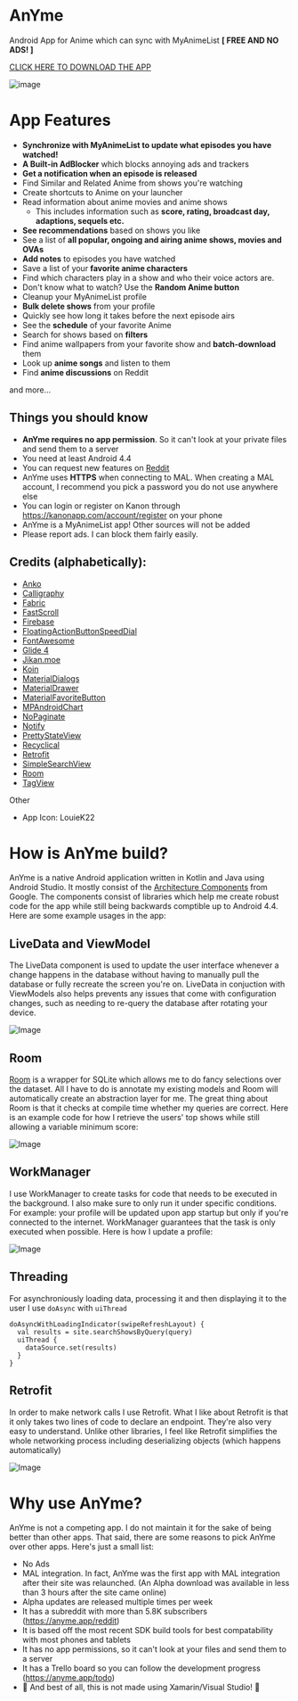# AnYme
Android App for Anime which can sync with MyAnimeList **[ FREE AND NO ADS! ]**

[CLICK HERE TO DOWNLOAD THE APP](https://anyme.app/apk)

![image](https://cdn.discordapp.com/attachments/341672347746697216/521367222342647833/1544373998115.png.png)

# App Features

* **Synchronize with MyAnimeList to update what episodes you have watched!**
* **A Built-in AdBlocker** which blocks annoying ads and trackers
* **Get a notification when an episode is released**
* Find Similar and Related Anime from shows you're watching
* Create shortcuts to Anime on your launcher
* Read information about anime movies and anime shows
     * This includes information such as **score, rating, broadcast day, adaptions, sequels etc.**
* **See recommendations** based on shows you like
* See a list of **all popular, ongoing and airing anime shows, movies and OVAs**
* **Add notes** to episodes you have watched
* Save a list of your **favorite anime characters**
* Find which characters play in a show and who their voice actors are.
* Don't know what to watch? Use the **Random Anime button**
* Cleanup your MyAnimeList profile
* **Bulk delete shows** from your profile
* Quickly see how long it takes before the next episode airs
* See the **schedule** of your favorite Anime
* Search for shows based on **filters**
* Find anime wallpapers from your favorite show and **batch-download** them
* Look up **anime songs** and listen to them
* Find **anime discussions** on Reddit


and more...


## Things you should know

* **AnYme requires no app permission**. So it can't look at your private files and send them to a server
* You need at least Android 4.4
* You can request new features on [Reddit](https://www.reddit.com/r/AnYme)
* AnYme uses **HTTPS** when connecting to MAL. When creating a MAL account, I recommend you pick a password you do not use anywhere else
* You can login or register on Kanon through https://kanonapp.com/account/register on your phone
* AnYme is a MyAnimeList app! Other sources will not be added
* Please report ads. I can block them fairly easily.

## Credits (alphabetically):

* [Anko](https://github.com/Kotlin/anko)
* [Calligraphy](https://github.com/chrisjenx/Calligraphy)
* [Fabric](https://docs.fabric.io/android/fabric/overview.html)
* [FastScroll](https://github.com/L4Digital/FastScroll)
* [Firebase](https://firebase.google.com/)
* [FloatingActionButtonSpeedDial](https://github.com/leinardi/FloatingActionButtonSpeedDial)
* [FontAwesome](http://fontawesome.io/)
* [Glide 4](https://github.com/bumptech/glide)
* [Jikan.moe](https://jikan.moe/) 
* [Koin](https://insert-koin.io/)
* [MaterialDialogs](https://github.com/afollestad/material-dialogs)
* [MaterialDrawer](https://github.com/mikepenz/MaterialDrawer)
* [MaterialFavoriteButton](https://github.com/IvBaranov/MaterialFavoriteButton)
* [MPAndroidChart](https://github.com/PhilJay/MPAndroidChart)
* [NoPaginate](https://github.com/NoNews/NoPaginate)
* [Notify](https://github.com/Karn/notify)
* [PrettyStateView](https://github.com/Rohyme/PrettyStateView)
* [Recyclical](https://github.com/afollestad/recyclical)
* [Retrofit](http://square.github.io/retrofit/)
* [SimpleSearchView](https://github.com/Ferfalk/SimpleSearchView)
* [Room](https://developer.android.com/topic/libraries/architecture/room)
* [TagView](https://github.com/Cutta/TagView)

Other

* App Icon: LouieK22

# How is AnYme build?

AnYme is a native Android application written in Kotlin and Java using Android Studio. It mostly consist of the [Architecture Components](https://developer.android.com/topic/libraries/architecture/) from Google. The components consist of libraries which help me create robust code for the app while still being backwards comptible up to Android 4.4. Here are some example usages in the app:

## LiveData and ViewModel

The LiveData component is used to update the user interface whenever a change happens in the database without having to manually pull the database or fully recreate the screen you're on. LiveData in conjuction with ViewModels also helps prevents any issues that come with configuration changes, such as needing to re-query the database after rotating your device.

![Image](https://cdn.discordapp.com/attachments/341672347746697216/509739846970114050/unknown.png)

## Room

[Room](https://developer.android.com/topic/libraries/architecture/room) is a wrapper for SQLite which allows me to do fancy selections over the dataset. All I have to do is annotate my existing models and Room will automatically create an abstraction layer for me. The great thing about Room is that it checks at compile time whether my queries are correct. Here is an example code for how I retrieve the users' top shows while still allowing a variable minimum score:

![Image](https://cdn.discordapp.com/attachments/341672347746697216/509734745891012617/unknown.png)

## WorkManager

I use WorkManager to create tasks for code that needs to be executed in the background. I also make sure to only run it under specific conditions. For example: your profile will be updated upon app startup but only if you're connected to the internet. WorkManager guarantees that the task is only executed when possible. Here is how I update a profile:

![Image](https://cdn.discordapp.com/attachments/341672347746697216/509740044479627274/unknown.png)

## Threading

For asynchroniously loading data, processing it and then displaying it to the user I use `doAsync` with `uiThread`

```
doAsyncWithLoadingIndicator(swipeRefreshLayout) {
  val results = site.searchShowsByQuery(query)
  uiThread {
    dataSource.set(results)
  }
}
```

## Retrofit

In order to make network calls I use Retrofit. What I like about Retrofit is that it only takes two lines of code to declare an endpoint. They're also very easy to understand. Unlike other libraries, I feel like Retrofit simplifies the whole networking process including deserializing objects (which happens automatically)

![Image](https://cdn.discordapp.com/attachments/369975129813549076/540882346195288084/unknown.png)


# Why use AnYme?

AnYme is not a competing app. I do not maintain it for the sake of being better than other apps. That said, there are some reasons to pick AnYme over other apps. Here's just a small list:

* No Ads
* MAL integration. In fact, AnYme was the first app with MAL integration after their site was relaunched. (An Alpha download was available in less than 3 hours after the site came online)
* Alpha updates are released multiple times per week
* It has a subreddit with more than 5.8K subscribers (https://anyme.app/reddit)
* It is based off the most recent SDK build tools for best compatability with most phones and tablets
* It has no app permissions, so it can't look at your files and send them to a server
* It has a Trello board so you can follow the development progress (https://anyme.app/todo)
* 🎉 And best of all, this is not made using Xamarin/Visual Studio! 🎉
